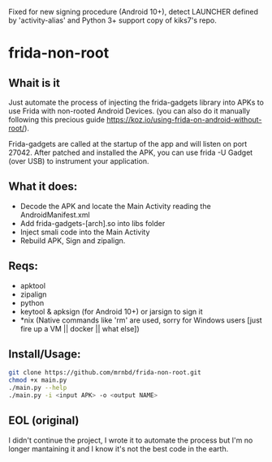 Fixed for new signing procedure (Android 10+), detect LAUNCHER defined by 'activity-alias' and Python 3+ support copy of kiks7's repo.

# frida-non-root
## Whait is it
Just automate the process of injecting the frida-gadgets library into APKs to use Frida with non-rooted Android Devices.
(you can also do it manually following this precious guide https://koz.io/using-frida-on-android-without-root/).

Frida-gadgets are called at the startup of the app and will listen on port 27042. After patched and installed the APK, you can use frida -U Gadget (over USB) to instrument your application.

## What it does:
- Decode the APK and locate the Main Activity reading the AndroidManifest.xml
- Add frida-gadgets-[arch].so into libs folder
- Inject smali code into the Main Activity
- Rebuild APK, Sign and zipalign.

## Reqs:
- apktool
- zipalign
- python
- keytool & apksign (for Android 10+) or jarsign to sign it
- *nix (Native commands like 'rm' are used, sorry for Windows users [just fire up a VM || docker || what else])

## Install/Usage:

```bash
git clone https://github.com/mrnbd/frida-non-root.git
chmod +x main.py
./main.py --help
./main.py -i <input APK> -o <output NAME>
```

## EOL (original)
I didn't continue the project, I wrote it to automate the process but I'm no longer mantaining it and I know it's not the best code in the earth.